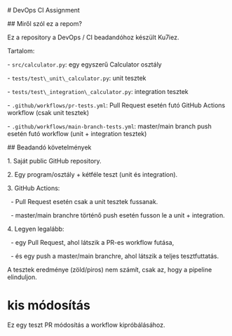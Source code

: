 \# DevOps CI Assignment



\## Miről szól ez a repom?

Ez a repository a DevOps / CI beadandóhoz készült Ku7iez.



Tartalom:

\- `src/calculator.py`: egy egyszerű Calculator osztály

\- `tests/test\_unit\_calculator.py`: unit tesztek

\- `tests/test\_integration\_calculator.py`: integration tesztek

\- `.github/workflows/pr-tests.yml`: Pull Request esetén futó GitHub Actions workflow (csak unit tesztek)

\- `.github/workflows/main-branch-tests.yml`: master/main branch push esetén futó workflow (unit + integration tesztek)



\## Beadandó követelmények

1\. Saját public GitHub repository.

2\. Egy program/osztály + kétféle teszt (unit és integration).

3\. GitHub Actions:

&nbsp;  - Pull Request esetén csak a unit tesztek fussanak.

&nbsp;  - master/main branchre történő push esetén fusson le a unit + integration.

4\. Legyen legalább:

&nbsp;  - egy Pull Request, ahol látszik a PR-es workflow futása,

&nbsp;  - és egy push a master/main branchre, ahol látszik a teljes tesztfuttatás.



A tesztek eredménye (zöld/piros) nem számít, csak az, hogy a pipeline elinduljon.

# kis módosítás
Ez egy teszt PR módosítás a workflow kipróbálásához.
